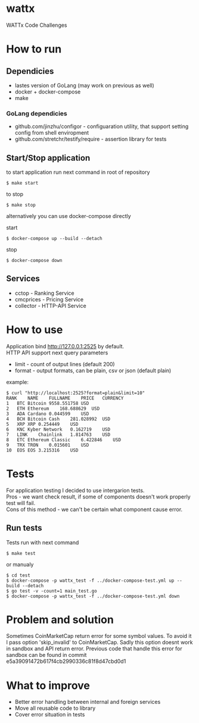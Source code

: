 # wattx
WATTx Code Challenges

# How to run
## Dependicies

* lastes version of GoLang (may work on previous as well)
* docker + docker-compose
* make

### GoLang dependicies
* github.com/jinzhu/configor - configuaration utility, that support setting config from shell enviropment
* github.com/stretchr/testify/require - assertion library for tests

## Start/Stop application

to start application run next command in root of repository

```
$ make start
```

to stop

```
$ make stop
```

alternatively you can use docker-compose directly

start

```
$ docker-compose up --build --detach
```

stop

```
$ docker-compose down
```

## Services
* cctop - Ranking Service
* cmcprices - Pricing Service
* collector - HTTP-API Service

# How to use

Application bind http://127.0.0.1:2525 by default.<br>
HTTP API support next query parameters<br>
* limit - count of output lines (default 200)
* format - output formats, can be plain, csv or json (default plain)

example:

```
$ curl "http://localhost:2525?format=plain&limit=10" 
RANK	NAME	FULLNAME	PRICE	CURRENCY
1	BTC	Bitcoin	9558.551758	USD
2	ETH	Ethereum	168.688629	USD
3	ADA	Cardano	0.044599	USD
4	BCH	Bitcoin Cash	281.028992	USD
5	XRP	XRP	0.254449	USD
6	KNC	Kyber Network	0.162719	USD
7	LINK	Chainlink	1.814763	USD
8	ETC	Ethereum Classic	6.422846	USD
9	TRX	TRON	0.015601	USD
10	EOS	EOS	3.215316	USD
```

# Tests

For application testing I decided to use intergarion tests.<br>
Pros - we want check result, if some of components doesn't work properly test will fail.<br>
Cons of this method - we can't be certain what component cause error.<br>

## Run tests

Tests run with next command

```
$ make test
```

or manualy

```
$ cd test
$ docker-compose -p wattx_test -f ../docker-compose-test.yml up --build --detach
$ go test -v -count=1 main_test.go
$ docker-compose -p wattx_test -f ../docker-compose-test.yml down
```

# Problem and solution

Sometimes CoinMarketCap return error for some symbol values. To avoid it I pass option 'skip_invalid' to CoinMarketCap.
Sadly this option doesnt work in sandbox and API return error. Previous code that handle this error for sandbox can be found in commit e5a39091472b617f4cb2990336c81f8d47cbd0d1

# What to improve

* Better error handling between internal and foreign services
* Move all reusable code to library
* Cover error situation in tests
